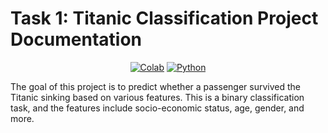 # Task 1: Titanic Classification Project Documentation
<div align="center">
  
[![Colab](https://img.shields.io/badge/Colab-F9AB00?style=for-the-badge&logo=googlecolab&color=525252)](Link)
[![Python](https://img.shields.io/badge/Python-14354C?style=for-the-badge&logo=python&logoColor=white)](Link)

</div>

The goal of this project is to predict whether a passenger survived the Titanic sinking based on various features. This is a binary classification task, and the features include socio-economic status, age, gender, and more.

